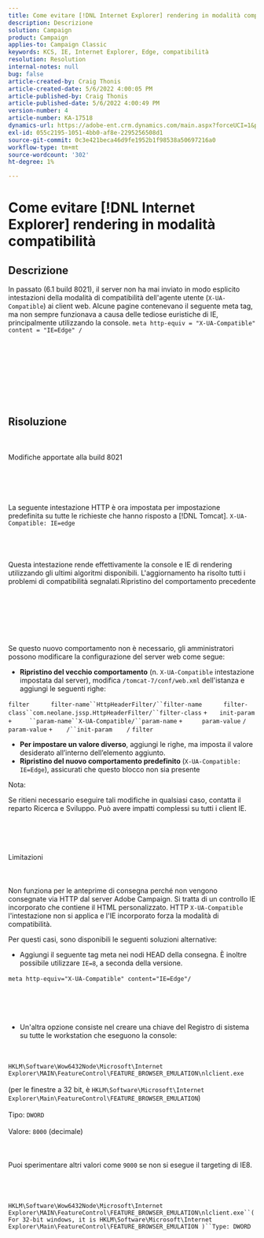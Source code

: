 ```yaml
---
title: Come evitare [!DNL Internet Explorer] rendering in modalità compatibilità
description: Descrizione
solution: Campaign
product: Campaign
applies-to: Campaign Classic
keywords: KCS, IE, Internet Explorer, Edge, compatibilità
resolution: Resolution
internal-notes: null
bug: false
article-created-by: Craig Thonis
article-created-date: 5/6/2022 4:00:05 PM
article-published-by: Craig Thonis
article-published-date: 5/6/2022 4:00:49 PM
version-number: 4
article-number: KA-17518
dynamics-url: https://adobe-ent.crm.dynamics.com/main.aspx?forceUCI=1&pagetype=entityrecord&etn=knowledgearticle&id=71e22f95-55cd-ec11-a7b5-6045bd00d4f5
exl-id: 055c2195-1051-4bb0-af8e-2295256508d1
source-git-commit: 0c3e421beca46d9fe1952b1f98538a50697216a0
workflow-type: tm+mt
source-wordcount: '302'
ht-degree: 1%

---
```


# Come evitare [!DNL Internet Explorer] rendering in modalità compatibilità

## Descrizione


In passato (6.1 build 8021), il server non ha mai inviato in modo esplicito intestazioni della modalità di compatibilità dell&#39;agente utente (`X-UA-Compatible`) ai client web. Alcune pagine contenevano il seguente meta tag, ma non sempre funzionava a causa delle tediose euristiche di IE, principalmente utilizzando la console.
`meta http-equiv = "X-UA-Compatible" content = "IE=Edge" /`<br><br><br> <br><br><br> <br><br><br>

## Risoluzione

<br><br>Modifiche apportate alla build 8021<br><br><br><br> <br><br>
La seguente intestazione HTTP è ora impostata per impostazione predefinita su tutte le richieste che hanno risposto a [!DNL Tomcat].
`X-UA-Compatible: IE=edge`<br><br><br> <br><br>
Questa intestazione rende effettivamente la console e IE di rendering utilizzando gli ultimi algoritmi disponibili. L&#39;aggiornamento ha risolto tutti i problemi di compatibilità segnalati.Ripristino del comportamento precedente
<br><br><br><br> <br><br> <br><br>
Se questo nuovo comportamento non è necessario, gli amministratori possono modificare la configurazione del server web come segue:

- <b>Ripristino del vecchio comportamento</b> (n. `X-UA-Compatible` intestazione impostata dal server), modifica `/tomcat-7/conf/web.xml` dell&#39;istanza e aggiungi le seguenti righe:

```filter``` `     ` ```filter-name``HttpHeaderFilter/``filter-name``` `     ` ```filter-class``com.neolane.jssp.HttpHeaderFilter/``filter-class``` `+   ` `init-param` ```+     ``param-name``X-UA-Compatible/``param-name``` `+     ` `param-value` `/` `param-value` ```+    /``init-param``` `   ` `/` `filter`  
- <b>Per impostare un valore diverso</b>, aggiungi le righe, ma imposta il valore desiderato all’interno dell’elemento aggiunto.
- <b>Ripristino del nuovo comportamento predefinito </b>(`X-UA-Compatible: IE=Edge`), assicurati che questo blocco non sia presente


Nota:

Se ritieni necessario eseguire tali modifiche in qualsiasi caso, contatta il reparto Ricerca e Sviluppo. Può avere impatti complessi su tutti i client IE.


<br><br><br><br>Limitazioni<br><br> <br><br>
Non funziona per le anteprime di consegna perché non vengono consegnate via HTTP dal server Adobe Campaign. Si tratta di un controllo IE incorporato che contiene il HTML personalizzato. HTTP `X-UA-Compatible` l&#39;intestazione non si applica e l&#39;IE incorporato forza la modalità di compatibilità.

Per questi casi, sono disponibili le seguenti soluzioni alternative:

- Aggiungi il seguente tag meta nei nodi HEAD della consegna. È inoltre possibile utilizzare `IE=8`, a seconda della versione.

`meta http-equiv="X-UA-Compatible" content="IE=Edge"/` <br><br><br><br> 
- Un&#39;altra opzione consiste nel creare una chiave del Registro di sistema su tutte le workstation che eseguono la console:

<br><br>`HKLM\Software\Wow6432Node\Microsoft\Internet Explorer\MAIN\FeatureControl\FEATURE_BROWSER_EMULATION\nlclient.exe`<br><br>(per le finestre a 32 bit, è `HKLM\Software\Microsoft\Internet Explorer\Main\FeatureControl\FEATURE_BROWSER_EMULATION`)<br><br>Tipo: `DWORD`<br><br>Valore: `8000` (decimale)<br><br> <br><br>Puoi sperimentare altri valori come `9000` se non si esegue il targeting di IE8.<br><br> <br><br><br>`HKLM\Software\Wow6432Node\Microsoft\Internet Explorer\MAIN\FeatureControl\FEATURE_BROWSER_EMULATION\nlclient.exe``(For 32-bit windows, it is HKLM\Software\Microsoft\Internet Explorer\Main\FeatureControl\FEATURE_BROWSER_EMULATION )``Type: DWORD`<br><br><br><br><br><br>

